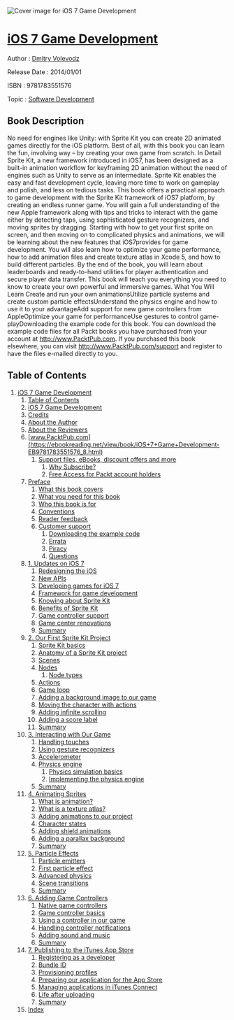 ![Cover image for iOS 7 Game Development](https://imgdetail.ebookreading.net/cover/cover/software_development/EB9781783551576.jpg)

[iOS 7 Game Development](https://ebookreading.net/view/book/iOS+7+Game+Development-EB9781783551576_1.html "iOS 7 Game Development")
====================================================================================================================

Author : [Dmitry Volevodz](https://ebookreading.net/search/author/Dmitry+Volevodz)

Release Date : 2014/01/01

ISBN : 9781783551576

Topic : [Software Development](https://ebookreading.net/search/category/software-development)

Book Description
-----------------

No need for engines like Unity: with Sprite Kit you can create 2D animated games directly for the iOS platform. Best of all, with this book you can learn the fun, involving way – by creating your own game from scratch.
In Detail
Sprite Kit, a new framework introduced in iOS7, has been designed as a built-in animation workflow for keyframing 2D animation without the need of engines such as Unity to serve as an intermediate. Sprite Kit enables the easy and fast development cycle, leaving more time to work on gameplay and polish, and less on tedious tasks.
This book offers a practical approach to game development with the Sprite Kit framework of iOS7 platform, by creating an endless runner game. You will gain a full understanding of the new Apple framework along with tips and tricks to interact with the game either by detecting taps, using sophisticated gesture recognizers, and moving sprites by dragging.
Starting with how to get your first sprite on screen, and then moving on to complicated physics and animations, we will be learning about the new features that iOS7provides for game development. You will also learn how to optimize your game performance, how to add animation files and create texture atlas in Xcode 5, and how to build different particles. By the end of the book, you will learn about leaderboards and ready-to-hand utilities for player authentication and secure player data transfer.
This book will teach you everything you need to know to create your own powerful and immersive games.
What You Will Learn
Create and run your own animationsUtilize particle systems and create custom particle effectsUnderstand the physics engine and how to use it to your advantageAdd support for new game controllers from AppleOptimize your game for performanceUse gestures to control game-playDownloading the example code for this book. You can download the example code files for all Packt books you have purchased from your account at http://www.PacktPub.com. If you purchased this book elsewhere, you can visit http://www.PacktPub.com/support and register to have the files e-mailed directly to you.
              
Table of Contents
-----------------

1. [iOS 7 Game Development](https://ebookreading.net/view/book/iOS+7+Game+Development-EB9781783551576_3.html)
    1. [Table of Contents](https://ebookreading.net/view/book/iOS+7+Game+Development-EB9781783551576_2.html)
    1. [iOS 7 Game Development](https://ebookreading.net/view/book/iOS+7+Game+Development-EB9781783551576_4.html)
    1. [Credits](https://ebookreading.net/view/book/iOS+7+Game+Development-EB9781783551576_5.html)
    1. [About the Author](https://ebookreading.net/view/book/iOS+7+Game+Development-EB9781783551576_6.html)
    1. [About the Reviewers](https://ebookreading.net/view/book/iOS+7+Game+Development-EB9781783551576_7.html)
    1. [www.PacktPub.com](https://ebookreading.net/view/book/iOS+7+Game+Development-EB9781783551576_8.html)
        1. [Support files, eBooks, discount offers and more](https://ebookreading.net/view/book/iOS+7+Game+Development-EB9781783551576_8.html#ch00lvl3sec01)
            1. [Why Subscribe?](https://ebookreading.net/view/book/iOS+7+Game+Development-EB9781783551576_8.html#ch00lvl4sec01)
            1. [Free Access for Packt account holders](https://ebookreading.net/view/book/iOS+7+Game+Development-EB9781783551576_8.html#ch00lvl4sec02)
    1. [Preface](https://ebookreading.net/view/book/iOS+7+Game+Development-EB9781783551576_9.html)
        1. [What this book covers](https://ebookreading.net/view/book/iOS+7+Game+Development-EB9781783551576_9.html#ch00lvl1sec02)
        1. [What you need for this book](https://ebookreading.net/view/book/iOS+7+Game+Development-EB9781783551576_10.html)
        1. [Who this book is for](https://ebookreading.net/view/book/iOS+7+Game+Development-EB9781783551576_11.html)
        1. [Conventions](https://ebookreading.net/view/book/iOS+7+Game+Development-EB9781783551576_12.html)
        1. [Reader feedback](https://ebookreading.net/view/book/iOS+7+Game+Development-EB9781783551576_13.html)
        1. [Customer support](https://ebookreading.net/view/book/iOS+7+Game+Development-EB9781783551576_14.html)
            1. [Downloading the example code](https://ebookreading.net/view/book/iOS+7+Game+Development-EB9781783551576_14.html#ch00lvl2sec02)
            1. [Errata](https://ebookreading.net/view/book/iOS+7+Game+Development-EB9781783551576_14.html#ch00lvl2sec03)
            1. [Piracy](https://ebookreading.net/view/book/iOS+7+Game+Development-EB9781783551576_14.html#ch00lvl2sec04)
            1. [Questions](https://ebookreading.net/view/book/iOS+7+Game+Development-EB9781783551576_14.html#ch00lvl2sec05)
    1. [1. Updates on iOS 7](https://ebookreading.net/view/book/iOS+7+Game+Development-EB9781783551576_15.html)
        1. [Redesigning the iOS](https://ebookreading.net/view/book/iOS+7+Game+Development-EB9781783551576_15.html#ch01lvl1sec08)
        1. [New APIs](https://ebookreading.net/view/book/iOS+7+Game+Development-EB9781783551576_16.html)
        1. [Developing games for iOS 7](https://ebookreading.net/view/book/iOS+7+Game+Development-EB9781783551576_17.html)
        1. [Framework for game development](https://ebookreading.net/view/book/iOS+7+Game+Development-EB9781783551576_18.html)
        1. [Knowing about Sprite Kit](https://ebookreading.net/view/book/iOS+7+Game+Development-EB9781783551576_19.html)
        1. [Benefits of Sprite Kit](https://ebookreading.net/view/book/iOS+7+Game+Development-EB9781783551576_20.html)
        1. [Game controller support](https://ebookreading.net/view/book/iOS+7+Game+Development-EB9781783551576_21.html)
        1. [Game center renovations](https://ebookreading.net/view/book/iOS+7+Game+Development-EB9781783551576_22.html)
        1. [Summary](https://ebookreading.net/view/book/iOS+7+Game+Development-EB9781783551576_23.html)
    1. [2. Our First Sprite Kit Project](https://ebookreading.net/view/book/iOS+7+Game+Development-EB9781783551576_24.html)
        1. [Sprite Kit basics](https://ebookreading.net/view/book/iOS+7+Game+Development-EB9781783551576_24.html#ch02lvl1sec17)
        1. [Anatomy of a Sprite Kit project](https://ebookreading.net/view/book/iOS+7+Game+Development-EB9781783551576_25.html)
        1. [Scenes](https://ebookreading.net/view/book/iOS+7+Game+Development-EB9781783551576_26.html)
        1. [Nodes](https://ebookreading.net/view/book/iOS+7+Game+Development-EB9781783551576_27.html)
            1. [Node types](https://ebookreading.net/view/book/iOS+7+Game+Development-EB9781783551576_27.html#ch02lvl2sec06)
        1. [Actions](https://ebookreading.net/view/book/iOS+7+Game+Development-EB9781783551576_28.html)
        1. [Game loop](https://ebookreading.net/view/book/iOS+7+Game+Development-EB9781783551576_29.html)
        1. [Adding a background image to our game](https://ebookreading.net/view/book/iOS+7+Game+Development-EB9781783551576_30.html)
        1. [Moving the character with actions](https://ebookreading.net/view/book/iOS+7+Game+Development-EB9781783551576_31.html)
        1. [Adding infinite scrolling](https://ebookreading.net/view/book/iOS+7+Game+Development-EB9781783551576_32.html)
        1. [Adding a score label](https://ebookreading.net/view/book/iOS+7+Game+Development-EB9781783551576_33.html)
        1. [Summary](https://ebookreading.net/view/book/iOS+7+Game+Development-EB9781783551576_34.html)
    1. [3. Interacting with Our Game](https://ebookreading.net/view/book/iOS+7+Game+Development-EB9781783551576_35.html)
        1. [Handling touches](https://ebookreading.net/view/book/iOS+7+Game+Development-EB9781783551576_35.html#ch03lvl1sec28)
        1. [Using gesture recognizers](https://ebookreading.net/view/book/iOS+7+Game+Development-EB9781783551576_36.html)
        1. [Accelerometer](https://ebookreading.net/view/book/iOS+7+Game+Development-EB9781783551576_37.html)
        1. [Physics engine](https://ebookreading.net/view/book/iOS+7+Game+Development-EB9781783551576_38.html)
            1. [Physics simulation basics](https://ebookreading.net/view/book/iOS+7+Game+Development-EB9781783551576_38.html#ch03lvl2sec07)
            1. [Implementing the physics engine](https://ebookreading.net/view/book/iOS+7+Game+Development-EB9781783551576_38.html#ch03lvl2sec08)
        1. [Summary](https://ebookreading.net/view/book/iOS+7+Game+Development-EB9781783551576_39.html)
    1. [4. Animating Sprites](https://ebookreading.net/view/book/iOS+7+Game+Development-EB9781783551576_40.html)
        1. [What is animation?](https://ebookreading.net/view/book/iOS+7+Game+Development-EB9781783551576_40.html#ch04lvl1sec33)
        1. [What is a texture atlas?](https://ebookreading.net/view/book/iOS+7+Game+Development-EB9781783551576_41.html)
        1. [Adding animations to our project](https://ebookreading.net/view/book/iOS+7+Game+Development-EB9781783551576_42.html)
        1. [Character states](https://ebookreading.net/view/book/iOS+7+Game+Development-EB9781783551576_43.html)
        1. [Adding shield animations](https://ebookreading.net/view/book/iOS+7+Game+Development-EB9781783551576_44.html)
        1. [Adding a parallax background](https://ebookreading.net/view/book/iOS+7+Game+Development-EB9781783551576_45.html)
        1. [Summary](https://ebookreading.net/view/book/iOS+7+Game+Development-EB9781783551576_46.html)
    1. [5. Particle Effects](https://ebookreading.net/view/book/iOS+7+Game+Development-EB9781783551576_47.html)
        1. [Particle emitters](https://ebookreading.net/view/book/iOS+7+Game+Development-EB9781783551576_47.html#ch05lvl1sec40)
        1. [First particle effect](https://ebookreading.net/view/book/iOS+7+Game+Development-EB9781783551576_48.html)
        1. [Advanced physics](https://ebookreading.net/view/book/iOS+7+Game+Development-EB9781783551576_49.html)
        1. [Scene transitions](https://ebookreading.net/view/book/iOS+7+Game+Development-EB9781783551576_50.html)
        1. [Summary](https://ebookreading.net/view/book/iOS+7+Game+Development-EB9781783551576_51.html)
    1. [6. Adding Game Controllers](https://ebookreading.net/view/book/iOS+7+Game+Development-EB9781783551576_52.html)
        1. [Native game controllers](https://ebookreading.net/view/book/iOS+7+Game+Development-EB9781783551576_52.html#ch06lvl1sec45)
        1. [Game controller basics](https://ebookreading.net/view/book/iOS+7+Game+Development-EB9781783551576_53.html)
        1. [Using a controller in our game](https://ebookreading.net/view/book/iOS+7+Game+Development-EB9781783551576_54.html)
        1. [Handling controller notifications](https://ebookreading.net/view/book/iOS+7+Game+Development-EB9781783551576_55.html)
        1. [Adding sound and music](https://ebookreading.net/view/book/iOS+7+Game+Development-EB9781783551576_56.html)
        1. [Summary](https://ebookreading.net/view/book/iOS+7+Game+Development-EB9781783551576_57.html)
    1. [7. Publishing to the iTunes App Store](https://ebookreading.net/view/book/iOS+7+Game+Development-EB9781783551576_58.html)
        1. [Registering as a developer](https://ebookreading.net/view/book/iOS+7+Game+Development-EB9781783551576_58.html#ch07lvl1sec51)
        1. [Bundle ID](https://ebookreading.net/view/book/iOS+7+Game+Development-EB9781783551576_59.html)
        1. [Provisioning profiles](https://ebookreading.net/view/book/iOS+7+Game+Development-EB9781783551576_60.html)
        1. [Preparing our application for the App Store](https://ebookreading.net/view/book/iOS+7+Game+Development-EB9781783551576_61.html)
        1. [Managing applications in iTunes Connect](https://ebookreading.net/view/book/iOS+7+Game+Development-EB9781783551576_62.html)
        1. [Life after uploading](https://ebookreading.net/view/book/iOS+7+Game+Development-EB9781783551576_63.html)
        1. [Summary](https://ebookreading.net/view/book/iOS+7+Game+Development-EB9781783551576_64.html)
    1. [Index](https://ebookreading.net/view/book/iOS+7+Game+Development-EB9781783551576_65.html)
